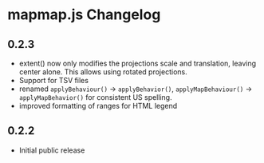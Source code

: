 # mapmap.js Changelog

## 0.2.3

- extent() now only modifies the projections scale and translation, leaving center alone. This allows using rotated projections.
- Support for TSV files
- renamed `applyBehaviour()` -> `applyBehavior()`, `applyMapBehaviour()` -> `applyMapBehavior()` for consistent US spelling.
- improved formatting of ranges for HTML legend

## 0.2.2

- Initial public release